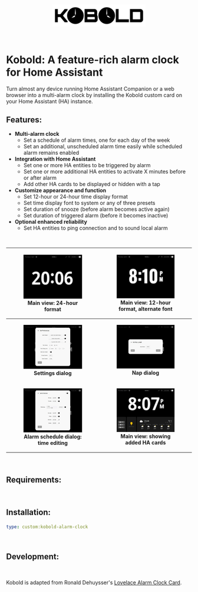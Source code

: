 <br><br>
<div align="center">
    <img src="./assets/kobold-logo.svg" alt="Kobolt Logo" width="50%" align="center" />
</div>
<br><br>

# Kobold: A feature-rich alarm clock for Home Assistant

Turn almost any device running Home Assistant Companion or a web browser into a multi-alarm clock by installing the Kobold custom card on your Home Assistant (HA) instance.

## Features:

- **Multi-alarm clock**
    - Set a schedule of alarm times, one for each day of the week
    - Set an additional, unscheduled alarm time easily while scheduled alarm remains enabled
- **Integration with Home Assistant**   
    - Set one or more HA entities to be triggered by alarm
    - Set one or more additional HA entities to activate X minutes before or after alarm
    - Add other HA cards to be displayed or hidden with a tap
- **Customize appearance and function**
    - Set 12-hour or 24-hour time display format
    - Set time display font to system or any of three presets
    - Set duration of snooze (before alarm becomes active again)
    - Set duration of triggered alarm (before it becomes inactive)
- **Optional enhanced reliability**
    - Set HA entities to ping connection and to sound local alarm

<br>

| <figure><img src="./assets/main-view.jpg" alt="Main view, 24-hour" width="100%" align="" /><figcaption>Main view: 24-hour format</figcaption></figure> | <figure><img src="./assets/alt-font.jpg" alt="Main view, alternative font" width="100%" align="" /><figcaption>**Main view: 12-hour format, alternate font**</figcaption></figure> |
| :---: | :---: |
| <figure><img src="./assets/settings.jpg" alt="Settings dialog" width="100%" align="" /><figcaption>**Settings dialog**</figcaption></figure> | <figure><img src="./assets/nap.jpg" alt="Nap dialog" width="100%" align="" /><figcaption>**Nap dialog**</figcaption></figure> |
| <figure><img src="./assets/schedule.jpg" alt="Alarm schedule dialog" width="100%" align="" /><figcaption>**Alarm schedule dialog: time editing**</figcaption></figure> | <figure><img src="./assets/show-cards.jpg" alt="Main view, showing cards" width="100%" align="" /><figcaption>**Main view: showing added HA cards**</figcaption></figure> |

<br>

## Requirements:

<br>

## Installation:

```yaml
type: custom:kobold-alarm-clock
```
<br>

## Development:

<br>

Kobold is adapted from Ronald Dehuysser's [Lovelace Alarm Clock Card](https://github.com/rdehuyss/homeassistant-lovelace-alarm-clock-card).